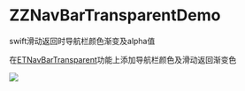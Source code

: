 # ZZNavBarTransparentDemo
swift滑动返回时导航栏颜色渐变及alpha值

在[ETNavBarTransparent](https://github.com/EnderTan/ETNavBarTransparent)功能上添加导航栏颜色及滑动返回渐变色

![](https://github.com/zzz1029335886/ZZNavBarTransparentDemo/edit/master/ZZNavBarTransparentDemo.gif)
